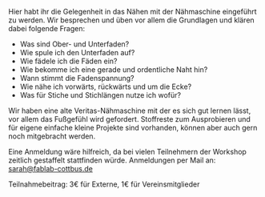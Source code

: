 Hier habt ihr die Gelegenheit in das Nähen mit der Nähmaschine
eingeführt zu werden. Wir besprechen und üben vor allem die Grundlagen
und klären dabei folgende Fragen:

  - Was sind Ober- und Unterfaden?
  - Wie spule ich den Unterfaden auf?
  - Wie fädele ich die Fäden ein?
  - Wie bekomme ich eine gerade und ordentliche Naht hin?
  - Wann stimmt die Fadenspannung?
  - Wie nähe ich vorwärts, rückwärts und um die Ecke?
  - Was für Stiche und Stichlängen nutze ich wofür?

Wir haben eine alte Veritas-Nähmaschine mit der es sich gut lernen
lässt, vor allem das Fußgefühl wird gefordert. Stoffreste zum
Ausprobieren und für eigene einfache kleine Projekte sind vorhanden,
können aber auch gern noch mitgebracht werden.

Eine Anmeldung wäre hilfreich, da bei vielen Teilnehmern der Workshop
zeitlich gestaffelt stattfinden würde. Anmeldungen per Mail an:
<sarah@fablab-cottbus.de>

Teilnahmebeitrag: 3€ für Externe, 1€ für Vereinsmitglieder